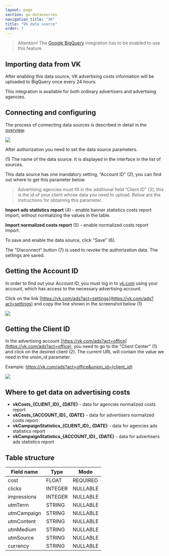 ```yaml
---
layout: page
section: ga-datasources
navigation_title: "VK"
title: "VK data source"
order: 7
---
```


> Attention! The [Google BigQuery](/integrations/google-bigquery) integration has to be enabled to use this feature.

## Importing data from VK

After enabling this data source, VK advertising costs information will be uploaded to BigQuery once every 24 hours.

This integration is available for both ordinary advertisers and advertising agencies.

## Connecting and configuring

The process of connecting data sources is described in detail in the [overview](https://docs.segmentstream.com/datasources/index).

![](/img/vk.2.png)

After authorization you need to set the data source parameters.

(1) The name of the data source. It is displayed in the interface in the list of sources.

This data source has one mandatory setting, “Account ID” (2), you can find out where to get this parameter below.

> Advertising agencies must fill in the additional field “Client ID” (3), this is the id of your client whose data you need to upload. Below are the instructions for obtaining this parameter.

**Import ads statistics report** (4) - enable banner statistics costs report import, without normalizing the values ​​in the table.

**Import normalized costs report** (5) - enable normalized costs report import.

To save and enable the data source, click "Save" (6).

The "Disconnect" button (7) is used to revoke the authorization data. The settings are saved.

## Getting the Account ID

In order to find out your Account ID, you must log in to [vk.com](https://vk.com) using your account, which has access to the necessary advertising account.

Click on the link [https://vk.com/ads?act=settings](https://vk.com/ads?act=settings) and copy the line shown in the screenshot below (1)

![](/img/vk_account_id.png)

## Getting the Client ID

In the advertising account [https://vk.com/ads?act=office](https://vk.com/ads?act=office), you need to go to the "Client Center" (1) and click on the desired client (2). The current URL will contain the value we need in the union_id parameter.

Example: https://vk.com/ads?act=office&union_id={client_id}

![](/img/vk.4.png)

## Where to get data on advertising costs

- **vkCosts_{CLIENT_ID}_ {DATE}** - data for agencies normalized costs report
- **vkCosts_{ACCOUNT_ID}_ {DATE}** - data for advertisers normalized costs report
- **vkCampaignStatistics_{CLIENT_ID}_ {DATE}** - data for agencies ads statistics report
- **vkCampaignStatistics_{ACCOUNT_ID}_ {DATE}** - data for advertisers ads statistics report

## Table structure

Field name|Type|Mode
--- | --- | ---
cost | FLOAT | REQUIRED
clicks | INTEGER | NULLABLE
impressions | INTEGER | NULLABLE
utmTerm | STRING | NULLABLE
utmCampaign | STRING | NULLABLE
utmContent | STRING | NULLABLE
utmMedium | STRING | NULLABLE
utmSource | STRING | NULLABLE
currency | STRING | NULLABLE

